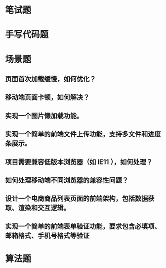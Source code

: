 # 笔试题

# 手写代码题


# 场景题
## 页面首次加载缓慢，如何优化？
## 移动端页面卡顿，如何解决？
## 实现一个图片懒加载功能。
## 实现一个简单的前端文件上传功能，支持多文件和进度条展示。
## 项目需要兼容低版本浏览器（如 IE11 ），如何处理？
## 如何处理移动端不同浏览器的兼容性问题？
## 设计一个电商商品列表页面的前端架构，包括数据获取、渲染和交互逻辑。
## 实现一个简单的前端表单验证功能，要求包含必填项、邮箱格式、手机号格式等验证

# 算法题
